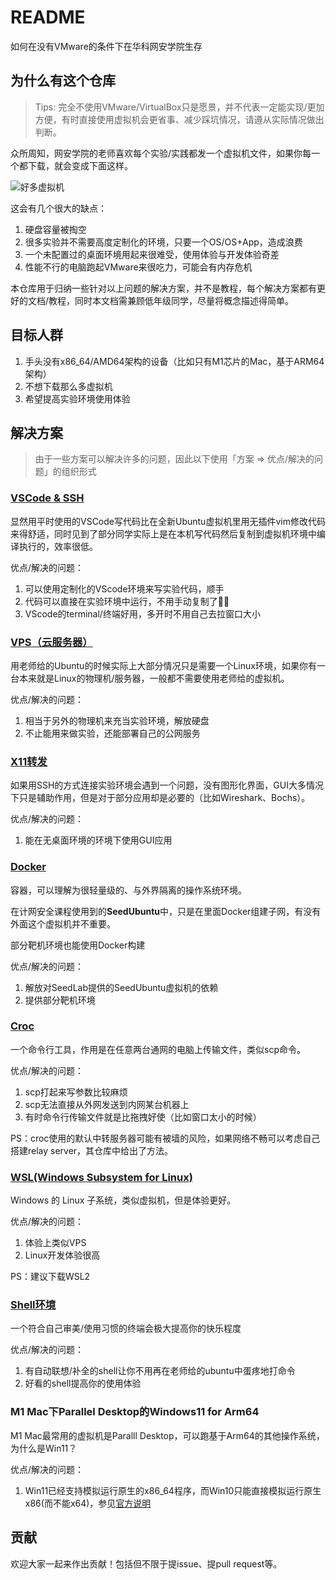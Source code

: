 # README

如何在没有VMware的条件下在华科网安学院生存

## 为什么有这个仓库

> Tips: 完全不使用VMware/VirtualBox只是愿景，并不代表一定能实现/更加方便，有时直接使用虚拟机会更省事、减少踩坑情况，请遵从实际情况做出判断。
>

众所周知，网安学院的老师喜欢每个实验/实践都发一个虚拟机文件，如果你每一个都下载，就会变成下面这样。

![好多虚拟机](https://s3.bmp.ovh/imgs/2022/06/06/c6b0837571556ab5.png)

这会有几个很大的缺点：

1. 硬盘容量被掏空
2. 很多实验并不需要高度定制化的环境，只要一个OS/OS+App，造成浪费
3. 一个未配置过的桌面环境用起来很难受，使用体验与开发体验奇差
4. 性能不行的电脑跑起VMware来很吃力，可能会有内存危机

本仓库用于归纳一些针对以上问题的解决方案，并不是教程，每个解决方案都有更好的文档/教程，同时本文档需兼顾低年级同学，尽量将概念描述得简单。


## 目标人群

1. 手头没有x86_64/AMD64架构的设备（比如只有M1芯片的Mac，基于ARM64架构）
2. 不想下载那么多虚拟机
3. 希望提高实验环境使用体验


## 解决方案

> 由于一些方案可以解决许多的问题，因此以下使用「方案 => 优点/解决的问题」的组织形式
>

### [VSCode & SSH](./VSCode%26SSH.md)

显然用平时使用的VSCode写代码比在全新Ubuntu虚拟机里用无插件vim修改代码来得舒适，同时见到了部分同学实际上是在本机写代码然后复制到虚拟机环境中编译执行的，效率很低。

优点/解决的问题：

1. 可以使用定制化的VScode环境来写实验代码，顺手
2. 代码可以直接在实验环境中运行，不用手动复制了👋🏻
3. VScode的terminal/终端好用，多开时不用自己去拉窗口大小


### [VPS（云服务器）](./VPS%EF%BC%88%E4%BA%91%E6%9C%8D%E5%8A%A1%E5%99%A8%EF%BC%89.md)

用老师给的Ubuntu的时候实际上大部分情况只是需要一个Linux环境，如果你有一台本来就是Linux的物理机/服务器，一般都不需要使用老师给的虚拟机。

优点/解决的问题：

1. 相当于另外的物理机来充当实验环境，解放硬盘
2. 不止能用来做实验，还能部署自己的公网服务


### [X11转发](./X11%E8%BD%AC%E5%8F%91.md)

如果用SSH的方式连接实验环境会遇到一个问题，没有图形化界面，GUI大多情况下只是辅助作用，但是对于部分应用却是必要的（比如Wireshark、Bochs）。

优点/解决的问题：

1. 能在无桌面环境的环境下使用GUI应用


### [Docker](./Docker.md)

容器，可以理解为很轻量级的、与外界隔离的操作系统环境。

在计网安全课程使用到的**SeedUbuntu**中，只是在里面Docker组建子网，有没有外面这个虚拟机并不重要。

部分靶机环境也能使用Docker构建

优点/解决的问题：

1. 解放对SeedLab提供的SeedUbuntu虚拟机的依赖
2. 提供部分靶机环境


### [Croc](https://github.com/schollz/croc)

一个命令行工具，作用是在任意两台通网的电脑上传输文件，类似scp命令。

优点/解决的问题：

1. scp打起来写参数比较麻烦
2. scp无法直接从外网发送到内网某台机器上
3. 有时命令行传输文件就是比拖拽好使（比如窗口太小的时候）

PS：croc使用的默认中转服务器可能有被墙的风险，如果网络不畅可以考虑自己搭建relay server，其仓库中给出了方法。


### [WSL(Windows Subsystem for Linux)](https://docs.microsoft.com/zh-cn/windows/wsl/)

Windows 的 Linux 子系统，类似虚拟机，但是体验更好。

优点/解决的问题：

1. 体验上类似VPS
2. Linux开发体验很高

PS：建议下载WSL2


### [Shell环境](./Shell%E7%8E%AF%E5%A2%83.md)

一个符合自己审美/使用习惯的终端会极大提高你的快乐程度

优点/解决的问题：

1. 有自动联想/补全的shell让你不用再在老师给的ubuntu中蛋疼地打命令
2. 好看的shell提高你的使用体验

### M1 Mac下Parallel Desktop的Windows11 for Arm64
M1 Mac最常用的虚拟机是Paralll Desktop，可以跑基于Arm64的其他操作系统，为什么是Win11？

优点/解决的问题：
1. Win11已经支持模拟运行原生的x86_64程序，而Win10只能直接模拟运行原生x86(而不能x64)，参见[官方说明](https://docs.microsoft.com/en-us/windows/arm/overview)
   

## 贡献

欢迎大家一起来作出贡献！包括但不限于提issue、提pull request等。